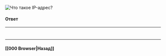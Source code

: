 ![Что такое IP-адрес?](https://youtu.be/70VnuTXi4Wk?t=720)

#### Ответ


___
#

___

#### [[000 Browser|Назад]]